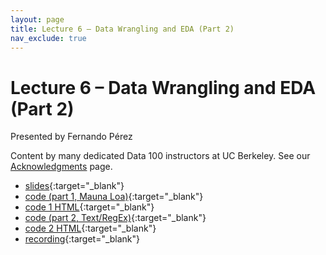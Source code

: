 ```yaml
---
layout: page
title: Lecture 6 – Data Wrangling and EDA (Part 2)
nav_exclude: true
---
```


# Lecture 6 – Data Wrangling and EDA (Part 2)

Presented by Fernando Pérez

Content by many dedicated Data 100 instructors at UC Berkeley. See our [Acknowledgments](../../acks) page.

- [slides](https://docs.google.com/presentation/d/1wja9GN0MExL901QyunLytr1QBY1BEYdrUqdw_vskc1w/edit?usp=sharing){:target="_blank"}
- [code (part 1, Mauna Loa)](https://data100.datahub.berkeley.edu/hub/user-redirect/git-pull?repo=https%3A%2F%2Fgithub.com%2FDS-100%2Ffa23-student&urlpath=lab%2Ftree%2Ffa23-student%2Flecture%2Flec06%2Flec05-eda-mauna-loa.ipynb&branch=main){:target="_blank"}
- [code 1 HTML](../../resources/assets/lectures/lec06/lec05-eda-mauna-loa.html){:target="_blank"}
- [code (part 2, Text/RegEx)](https://data100.datahub.berkeley.edu/hub/user-redirect/git-pull?repo=https%3A%2F%2Fgithub.com%2FDS-100%2Ffa23-student&urlpath=lab%2Ftree%2Ffa23-student%2Flecture%2Flec06%2Flec06.ipynb&branch=main){:target="_blank"}
- [code 2 HTML](../../resources/assets/lectures/lec06/lec06.html){:target="_blank"}
- [recording](https://youtu.be/DNfgOTsEQkc){:target="_blank"}
